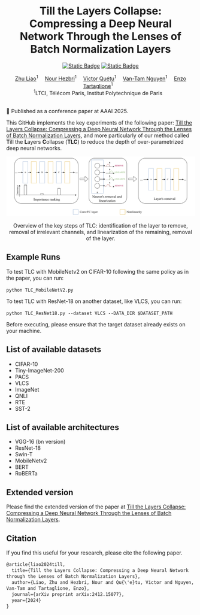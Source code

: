 <div align="center">
  <div>
  <h1>Till the Layers Collapse: Compressing a Deep Neural Network Through the Lenses of Batch Normalization Layers</h1> 

[![Static Badge](https://img.shields.io/badge/TLC-arXiv-red)](https://arxiv.org/abs/2412.15077)
[![Static Badge](https://img.shields.io/badge/TLC-AAAI-blue)]()

  </div>

</div>

<div align="center">

<div>
    <a href='https://scholar.google.com/citations?user=xjwYZvIAAAAJ&hl=fr&oi=ao' target='_blank'>Zhu Liao</a><sup>1</sup>&emsp;
    <a href='' target='_blank'>Nour Hezbri</a><sup>1</sup>&emsp;
    <a href='https://scholar.google.com/citations?hl=fr&user=wfwULQUAAAAJ' target='_blank'>Victor Quétu</a><sup>1</sup>&emsp;
    <a href='https://perso.telecom-paristech.fr/vtnguyen/' target='_blank'>Van-Tam Nguyen</a><sup>1</sup>&emsp;
    <a href='https://scholar.google.com/citations?hl=fr&user=uKuvN64AAAAJ' target='_blank'>Enzo Tartaglione</a><sup>1</sup>&emsp;  
</div>
<div>
<sup>1</sup>LTCI, Télécom Paris, Institut Polytechnique de Paris&emsp;  

</div>
</div> <br>

📣 Published as a conference paper at AAAI 2025.  <br>

This GitHub implements the key experiments of the following paper: [Till the Layers Collapse: Compressing a Deep Neural Network Through the Lenses of Batch Normalization Layers](https://arxiv.org/pdf/2412.15077.pdf), and more particularly of our method called **T**ill the **L**ayers **C**ollapse (**TLC**) to reduce the depth of over-parametrized deep neural networks.    

<p align="center">
  <img src="images/AAAI25_teaser.png" width="600"/>
</p>
<div align="center">
Overview of the key steps of TLC: identification of the layer to remove, removal of irrelevant channels, and linearization of the remaining, removal of the layer.
</div>

## Example Runs

To test TLC with MobileNetv2 on CIFAR-10 following the same policy as in the paper, you can run:

``` python TLC_MobileNetV2.py ```

To test TLC with ResNet-18 on another dataset, like VLCS, you can run:

```python TLC_ResNet18.py --dataset VLCS --DATA_DIR $DATASET_PATH  ```

Before executing, please ensure that the target dataset already exists on your machine.

## List of available datasets

- CIFAR-10
- Tiny-ImageNet-200
- PACS
- VLCS
- ImageNet
- QNLI
- RTE
- SST-2

## List of available architectures

- VGG-16 (bn version)
- ResNet-18
- Swin-T
- MobileNetv2
- BERT
- RoBERTa

## Extended version

Please find the extended version of the paper at [Till the Layers Collapse: Compressing a Deep Neural Network Through the Lenses of Batch Normalization Layers](https://arxiv.org/abs/2412.15077).

## Citation

If you find this useful for your research, please cite the following paper.
```
@article{liao2024till,
  title={Till the Layers Collapse: Compressing a Deep Neural Network through the Lenses of Batch Normalization Layers},
  author={Liao, Zhu and Hezbri, Nour and Qu{\'e}tu, Victor and Nguyen, Van-Tam and Tartaglione, Enzo},
  journal={arXiv preprint arXiv:2412.15077},
  year={2024}
}
```
